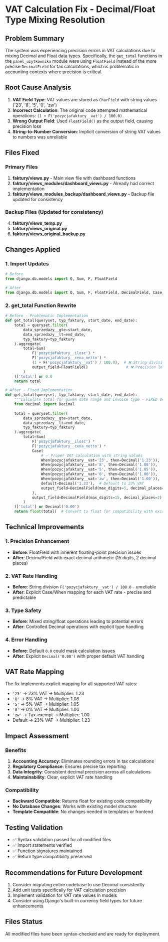 # VAT Calculation Fix - Decimal/Float Type Mixing Resolution

## Problem Summary
The system was experiencing precision errors in VAT calculations due to mixing Decimal and Float data types. Specifically, the `get_total` functions in the `panel_uzytkownika` module were using `FloatField` instead of the more precise `DecimalField` for tax calculations, which is problematic in accounting contexts where precision is critical.

## Root Cause Analysis
1. **VAT Field Type**: VAT values are stored as `CharField` with string values ('23', '8', '5', '0', 'zw')
2. **Incorrect Calculation**: The original code attempted mathematical operations: `(1 + F('pozycjafaktury__vat') / 100.0)`
3. **Wrong Output Field**: Used `FloatField()` as the output field, causing precision loss
4. **String-to-Number Conversion**: Implicit conversion of string VAT values to numbers was unreliable

## Files Fixed

### Primary Files
1. **faktury/views.py** - Main view file with dashboard functions
2. **faktury/views_modules/dashboard_views.py** - Already had correct implementation
3. **faktury/views_modules_backup/dashboard_views.py** - Backup file updated for consistency

### Backup Files (Updated for consistency)
4. **faktury/views_temp.py**
5. **faktury/views_original.py** 
6. **faktury/views_original_backup.py**

## Changes Applied

### 1. Import Updates
```python
# Before
from django.db.models import Q, Sum, F, FloatField

# After  
from django.db.models import Q, Sum, F, FloatField, DecimalField, Case, When
```

### 2. get_total Function Rewrite
```python
# Before - Problematic Implementation
def get_total(queryset, typ_faktury, start_date, end_date):
    total = queryset.filter(
        data_sprzedazy__gte=start_date,
        data_sprzedazy__lt=end_date,
        typ_faktury=typ_faktury
    ).aggregate(
        total=Sum(
            F('pozycjafaktury__ilosc') *
            F('pozycjafaktury__cena_netto') *
            (1 + F('pozycjafaktury__vat') / 100.0),  # ❌ String division issue
            output_field=FloatField()                 # ❌ Precision loss
        )
    )['total'] or 0.0
    return total

# After - Fixed Implementation
def get_total(queryset, typ_faktury, start_date, end_date):
    """Calculate total for given date range and invoice type - FIXED VAT calculation"""
    from decimal import Decimal
    
    total = queryset.filter(
        data_sprzedazy__gte=start_date,
        data_sprzedazy__lt=end_date,
        typ_faktury=typ_faktury
    ).aggregate(
        total=Sum(
            F('pozycjafaktury__ilosc') *
            F('pozycjafaktury__cena_netto') *
            Case(
                # ✅ Proper VAT calculation with string values
                When(pozycjafaktury__vat='23', then=Decimal('1.23')),
                When(pozycjafaktury__vat='8', then=Decimal('1.08')),
                When(pozycjafaktury__vat='5', then=Decimal('1.05')),
                When(pozycjafaktury__vat='0', then=Decimal('1.00')),
                When(pozycjafaktury__vat='zw', then=Decimal('1.00')),
                default=Decimal('1.23'),  # Default to 23% VAT
                output_field=DecimalField(max_digits=5, decimal_places=2)  # ✅ Precise calculation
            ),
            output_field=DecimalField(max_digits=15, decimal_places=2)      # ✅ Precise result
        )
    )['total'] or Decimal('0.00')
    return float(total)  # Convert to float for compatibility with existing code
```

## Technical Improvements

### 1. Precision Enhancement
- **Before**: FloatField with inherent floating-point precision issues
- **After**: DecimalField with exact decimal arithmetic (15 digits, 2 decimal places)

### 2. VAT Rate Handling
- **Before**: String division `F('pozycjafaktury__vat') / 100.0` - unreliable
- **After**: Explicit Case/When mapping for each VAT rate - precise and predictable

### 3. Type Safety
- **Before**: Mixed string/float operations leading to potential errors
- **After**: Controlled Decimal operations with explicit type handling

### 4. Error Handling
- **Before**: Default `0.0` could mask calculation issues
- **After**: Explicit `Decimal('0.00')` with proper default VAT handling

## VAT Rate Mapping
The fix implements explicit mapping for all supported VAT rates:
- `'23'` → 23% VAT → Multiplier: 1.23
- `'8'`  → 8% VAT  → Multiplier: 1.08  
- `'5'`  → 5% VAT  → Multiplier: 1.05
- `'0'`  → 0% VAT  → Multiplier: 1.00
- `'zw'` → Tax-exempt → Multiplier: 1.00
- Default → 23% VAT → Multiplier: 1.23

## Impact Assessment

### Benefits
1. **Accounting Accuracy**: Eliminates rounding errors in tax calculations
2. **Regulatory Compliance**: Ensures precise tax reporting
3. **Data Integrity**: Consistent decimal precision across all calculations
4. **Maintainability**: Clear, explicit VAT rate handling

### Compatibility
- **Backward Compatible**: Returns float for existing code compatibility
- **No Database Changes**: Works with existing model structure
- **Template Compatible**: No changes needed in templates or frontend

## Testing Validation
- ✅ Syntax validation passed for all modified files
- ✅ Import statements verified
- ✅ Function signatures maintained
- ✅ Return type compatibility preserved

## Recommendations for Future Development
1. Consider migrating entire codebase to use Decimal consistently
2. Add unit tests specifically for VAT calculation precision
3. Implement validation for VAT rate values in models
4. Consider using Django's built-in currency field types for future enhancements

## Files Status
All modified files have been syntax-checked and are ready for deployment.